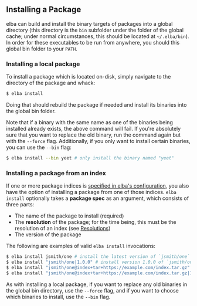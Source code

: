 ## Installing a Package

elba can build and install the binary targets of packages into a global directory (this directory is the `bin` subfolder under the folder of the global cache; under normal circumstances, this should be located at `~/.elba/bin`). In order for these executables to be run from anywhere, you should this global bin folder to your `PATH`.

### Installing a local package

To install a package which is located on-disk, simply navigate to the directory of the package and whack:

```sh
$ elba install
```

Doing that should rebuild the package if needed and install its binaries into the global bin folder.

Note that if a binary with the same name as one of the binaries being installed already exists, the above command will fail. If you're absolutely sure that you want to replace the old binary, run the command again but with the `--force` flag. Additionally, if you only want to install certain binaries, you can use the `--bin` flag:

```sh
$ elba install --bin yeet # only install the binary named "yeet"
```

### Installing a package from an index

If one or more package indices is [specified in elba's configuration](./configuration.md), you also have the option of installing a package from one of those indices. `elba install` optionally takes a **package spec** as an argument, which consists of three parts:

- The name of the package to install (required)
- The **resolution** of the package; for the time being, this must be the resolution of an index (see [Resolutions](../reference/resolutions.md))
- The version of the package

The following are examples of valid `elba install` invocations:

```sh
$ elba install jsmith/one # install the latest version of `jsmith/one` from the default index
$ elba install "jsmith/one|1.0.0" # install version 1.0.0 of `jsmith/one` from the default index
$ elba install "jsmith/one@index+tar+https://example.com/index.tar.gz" # install the latest version of `jsmith/one` from the index specified
$ elba install "jsmith/one@index+tar+https://example.com/index.tar.gz|1.0.0" # install version 1.0.0 of `jsmith/one` from the index specified
```

As with installing a local package, if you want to replace any old binaries in the global bin directory, use the `--force` flag, and if you want to choose which binaries to install, use the `--bin` flag.